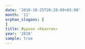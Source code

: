 ```yaml
---
date: '2018-10-25T20:28:09+03:00'
month: '11'
orphan_slogans: [
]
title: Журнал «Квантик»
year: '2018'
sample: true
---
```


